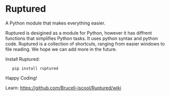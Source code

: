 # Ruptured
A Python module that makes everything easier.

Ruptured is desigined as a module for Python, however it has diffrent functions that simplifies Python tasks.
It uses python syntax and python code.
Ruptured is a collection of shortcuts, ranging from easier windows to file reading.
We hope we can add more in the future.



Install Ruptured:
       
       pip install ruptured
 
 
 Happy Coding!

 Learn: https://github.com/Bruceli-iscool/Ruptured/wiki
 
